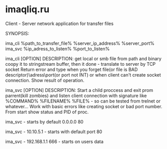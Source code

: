 # imaqliq.ru
Client - Server network application for transfer files


SYNOPSIS:

ima_cli  %path_to_transfer_file% %server_ip_address% %server_port%
ima_svc  %ip_adress_to_listen% %port_to_listen%

ima_cli [OPTION]
DESCRIPTION: get local or smb file from path and binary coopy it to stringstream buffer, then it done - translate to server by TCP socket
Return error and type when you forget file(or file is BAD descriptor)\adress\port(or port not INT) or when client can't create socket connection.
Show result of operation.

ima_svc [OPTION]
DESCRIPTION: Start a child proccess and exit prom parrent(kill zombies) and listen client connection with signature like %COMMAND% %FILENAME% %FILE% - so can be tested
from trelnet or whatever... Work with basic errors like creating socket or bad port number. From start show status and PID of proc.

ima_svc - starts by default 0.0.0.0 80

ima_svc - 10.10.5.1  - starts with default port 80

ima_svc - 192.168.1.1 666 - starts on users data

